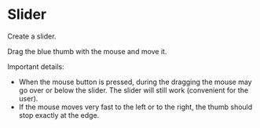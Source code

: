 # Slider

Create a slider.

Drag the blue thumb with the mouse and move it.

Important details:

- When the mouse button is pressed, during the dragging the mouse may go over or below the slider. The slider will still work (convenient for the user).
- If the mouse moves very fast to the left or to the right, the thumb should stop exactly at the edge.
